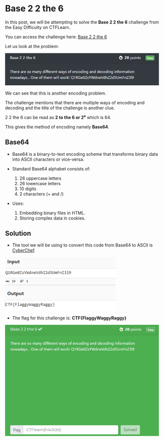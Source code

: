 # Base 2 2 the 6
In this post, we will be attempting to solve the **Base 2 2 the 6** challenge from the Easy Difficulty on CTFLearn.

You can access the challenge here: <a href="https://ctflearn.com/challenge/192">Base 2 2 the 6</a>

Let us look at the problem:

<img src="Assets/CTF-17.png">

We can see that this is another encoding problem.

The challenge mentions that there are multiple ways of encoding and decoding and the title of the challenge is another clue.

2 2 the 6 can be read as **2 to the 6 or 2⁶** which is 64.

This gives the method of encoding namely **Base64**.

## Base64
* Base64 is a binary-to-text encoding scheme that transforms binary data into ASCII characters or vice-versa.

* Standard Base64 alphabet consists of:
  1. 26 uppercase letters
  2. 26 lowercase letters
  3. 10 digits
  4. 2 characters (+ and /)

* Uses:
  1. Embedding binary files in HTML.
  2. Storing complex data in cookies.

## Solution
* The tool we will be using to convert this code from Base64 to ASCII is <a href="https://gchq.github.io/CyberChef/">CyberChef</a>.

<img src="Assets/CTF-18.png">
 
* The flag for this challenge is: **CTF{FlaggyWaggyRaggy}**

<img src="Assets/CTF-19.png">
